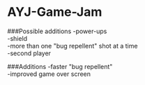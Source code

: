 # AYJ-Game-Jam

###Possible additions
-power-ups<br>
  -shield<br>
  -more than one "bug repellent" shot at a time<br>
-second player <br>

###Additions
-faster "bug repellent" <br>
-improved game over screen <br>
